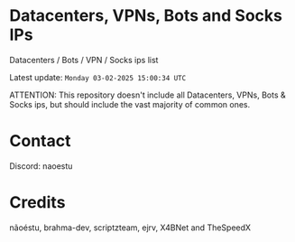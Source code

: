 # Datacenters, VPNs, Bots and Socks IPs
 
Datacenters / Bots / VPN / Socks ips list

Latest update: `Monday 03-02-2025 15:00:34 UTC` 

ATTENTION: This repository doesn't include all Datacenters, VPNs, Bots & Socks ips, 
but should include the vast majority of common ones.

# Contact
Discord: naoestu

# Credits
nãoéstu, brahma-dev, scriptzteam, ejrv, X4BNet and TheSpeedX
